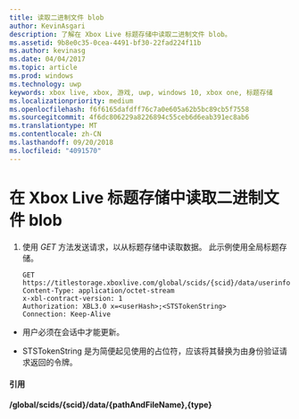 ```yaml
---
title: 读取二进制文件 blob
author: KevinAsgari
description: 了解在 Xbox Live 标题存储中读取二进制文件 blob。
ms.assetid: 9b8e0c35-0cea-4491-bf30-22fad224f11b
ms.author: kevinasg
ms.date: 04/04/2017
ms.topic: article
ms.prod: windows
ms.technology: uwp
keywords: xbox live, xbox, 游戏, uwp, windows 10, xbox one, 标题存储
ms.localizationpriority: medium
ms.openlocfilehash: f6f6165dafdff76c7a0e605a62b5bc89cb5f7558
ms.sourcegitcommit: 4f6dc806229a8226894c55ceb6d6eab391ec8ab6
ms.translationtype: MT
ms.contentlocale: zh-CN
ms.lasthandoff: 09/20/2018
ms.locfileid: "4091570"
---
```

# <a name="reading-a-binary-blob-in-xbox-live-title-storage"></a>在 Xbox Live 标题存储中读取二进制文件 blob

1.  使用 *GET* 方法发送请求，以从标题存储中读取数据。 此示例使用全局标题存储。

        GET https://titlestorage.xboxlive.com/global/scids/{scid}/data/userinfo.bin,binary
        Content-Type: application/octet-stream
        x-xbl-contract-version: 1
        Authorization: XBL3.0 x=<userHash>;<STSTokenString>
        Connection: Keep-Alive



-   用户必须在会话中才能更新。

-   STSTokenString 是为简便起见使用的占位符，应该将其替换为由身份验证请求返回的令牌。

#### <a name="reference"></a>引用

**/global/scids/{scid}/data/{pathAndFileName},{type}**
